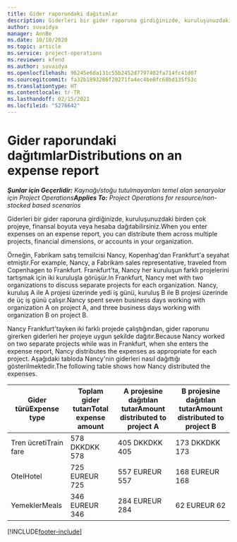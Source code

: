 ```yaml
---
title: Gider raporundaki dağıtımlar
description: Giderleri bir gider raporuna girdiğinizde, kuruluşunuzdaki birden çok projeye, tüzel kişiliğe veya hesaba dağıtabilirsiniz.
author: suvaidya
manager: AnnBe
ms.date: 10/10/2020
ms.topic: article
ms.service: project-operations
ms.reviewer: kfend
ms.author: suvaidya
ms.openlocfilehash: 96245e6da131c55b2452d7797402fa714fc41d07
ms.sourcegitcommit: fa32b1893286f20271fa4ec4be8fc68bd135f53c
ms.translationtype: HT
ms.contentlocale: tr-TR
ms.lasthandoff: 02/15/2021
ms.locfileid: "5276642"
---
```

# <a name="distributions-on-an-expense-report"></a><span data-ttu-id="4bdfb-103">Gider raporundaki dağıtımlar</span><span class="sxs-lookup"><span data-stu-id="4bdfb-103">Distributions on an expense report</span></span>

<span data-ttu-id="4bdfb-104">_**Şunlar için Geçerlidir:** Kaynağı/stoğu tutulmayanları temel alan senaryolar için Project Operations_</span><span class="sxs-lookup"><span data-stu-id="4bdfb-104">_**Applies To:** Project Operations for resource/non-stocked based scenarios_</span></span>

<span data-ttu-id="4bdfb-105">Giderleri bir gider raporuna girdiğinizde, kuruluşunuzdaki birden çok projeye, finansal boyuta veya hesaba dağıtabilirsiniz.</span><span class="sxs-lookup"><span data-stu-id="4bdfb-105">When you enter expenses on an expense report, you can distribute them across multiple projects, financial dimensions, or accounts in your organization.</span></span>

<span data-ttu-id="4bdfb-106">Örneğin, Fabrikam satış temsilcisi Nancy, Kopenhag'dan Frankfurt'a seyahat etmiştir.</span><span class="sxs-lookup"><span data-stu-id="4bdfb-106">For example, Nancy, a Fabrikam sales representative, traveled from Copenhagen to Frankfurt.</span></span> <span data-ttu-id="4bdfb-107">Frankfurt'ta, Nancy her kuruluşun farklı projelerini tartışmak için iki kuruluşla görüşür.</span><span class="sxs-lookup"><span data-stu-id="4bdfb-107">In Frankfurt, Nancy met with two organizations to discuss separate projects for each organization.</span></span> <span data-ttu-id="4bdfb-108">Nancy, kuruluş A ile A projesi üzerinde yedi iş günü, kuruluş B ile B projesi üzerinde de üç iş günü çalışır.</span><span class="sxs-lookup"><span data-stu-id="4bdfb-108">Nancy spent seven business days working with organization A on project A, and three business days working with organization B on project B.</span></span>

<span data-ttu-id="4bdfb-109">Nancy Frankfurt'tayken iki farklı projede çalıştığından, gider raporunu girerken giderleri her projeye uygun şekilde dağıtır.</span><span class="sxs-lookup"><span data-stu-id="4bdfb-109">Because Nancy worked on two separate projects while was in Frankfurt, when she enters the expense report, Nancy distributes the expenses as appropriate for each project.</span></span> <span data-ttu-id="4bdfb-110">Aşağıdaki tabloda Nancy'nin giderleri nasıl dağıttığı gösterilmektedir.</span><span class="sxs-lookup"><span data-stu-id="4bdfb-110">The following table shows how Nancy distributed the expenses.</span></span>

| <span data-ttu-id="4bdfb-111">Gider türü</span><span class="sxs-lookup"><span data-stu-id="4bdfb-111">Expense type</span></span> | <span data-ttu-id="4bdfb-112">Toplam gider tutarı</span><span class="sxs-lookup"><span data-stu-id="4bdfb-112">Total expense amount</span></span> | <span data-ttu-id="4bdfb-113">A projesine dağıtılan tutar</span><span class="sxs-lookup"><span data-stu-id="4bdfb-113">Amount distributed to project A</span></span> | <span data-ttu-id="4bdfb-114">B projesine dağıtılan tutar</span><span class="sxs-lookup"><span data-stu-id="4bdfb-114">Amount distributed to project B</span></span> |
|--------------|----------------------|---------------------------------|---------------------------------|
| <span data-ttu-id="4bdfb-115">Tren ücreti</span><span class="sxs-lookup"><span data-stu-id="4bdfb-115">Train fare</span></span>   | <span data-ttu-id="4bdfb-116">578 DKK</span><span class="sxs-lookup"><span data-stu-id="4bdfb-116">DKK 578</span></span>              | <span data-ttu-id="4bdfb-117">405 DKK</span><span class="sxs-lookup"><span data-stu-id="4bdfb-117">DKK 405</span></span>                         | <span data-ttu-id="4bdfb-118">173 DKK</span><span class="sxs-lookup"><span data-stu-id="4bdfb-118">DKK 173</span></span>                         |
| <span data-ttu-id="4bdfb-119">Otel</span><span class="sxs-lookup"><span data-stu-id="4bdfb-119">Hotel</span></span>        | <span data-ttu-id="4bdfb-120">725 EUR</span><span class="sxs-lookup"><span data-stu-id="4bdfb-120">EUR 725</span></span>              | <span data-ttu-id="4bdfb-121">557 EUR</span><span class="sxs-lookup"><span data-stu-id="4bdfb-121">EUR 557</span></span>                         | <span data-ttu-id="4bdfb-122">168 EUR</span><span class="sxs-lookup"><span data-stu-id="4bdfb-122">EUR 168</span></span>                         |
| <span data-ttu-id="4bdfb-123">Yemekler</span><span class="sxs-lookup"><span data-stu-id="4bdfb-123">Meals</span></span>        | <span data-ttu-id="4bdfb-124">346 EUR</span><span class="sxs-lookup"><span data-stu-id="4bdfb-124">EUR 346</span></span>              | <span data-ttu-id="4bdfb-125">284 EUR</span><span class="sxs-lookup"><span data-stu-id="4bdfb-125">EUR 284</span></span>                         | <span data-ttu-id="4bdfb-126">62 EUR</span><span class="sxs-lookup"><span data-stu-id="4bdfb-126">EUR 62</span></span>                          |


[!INCLUDE[footer-include](../includes/footer-banner.md)]